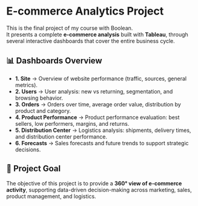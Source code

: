 # E-commerce Analytics Project

This is the final project of my course with Boolean.  
It presents a complete **e-commerce analysis** built with **Tableau**, through several interactive dashboards that cover the entire business cycle.

## 📊 Dashboards Overview

- **1. Site** → Overview of website performance (traffic, sources, general metrics).  
- **2. Users** → User analysis: new vs returning, segmentation, and browsing behavior.  
- **3. Orders** → Orders over time, average order value, distribution by product and category.  
- **4. Product Performance** → Product performance evaluation: best sellers, low performers, margins, and returns.  
- **5. Distribution Center** → Logistics analysis: shipments, delivery times, and distribution center performance.  
- **6. Forecasts** → Sales forecasts and future trends to support strategic decisions.  

## 🎯 Project Goal

The objective of this project is to provide a **360° view of e-commerce activity**, supporting data-driven decision-making across marketing, sales, product management, and logistics.

